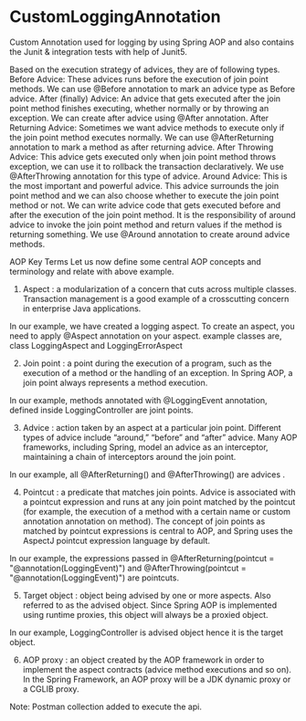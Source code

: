 # CustomLoggingAnnotation
Custom Annotation used for logging by using Spring AOP and also contains the Junit & integration tests with help of Junit5.

Based on the execution strategy of advices, they are of following types.
Before Advice: These advices runs before the execution of join point methods. We can use @Before annotation to mark an advice type as Before advice.
After (finally) Advice: An advice that gets executed after the join point method finishes executing, whether normally or by throwing an exception. We can create after advice using @After annotation.
After Returning Advice: Sometimes we want advice methods to execute only if the join point method executes normally. We can use @AfterReturning annotation to mark a method as after returning advice.
After Throwing Advice: This advice gets executed only when join point method throws exception, we can use it to rollback the transaction declaratively. We use @AfterThrowing annotation for this type of advice.
Around Advice: This is the most important and powerful advice. This advice surrounds the join point method and we can also choose whether to execute the join point method or not. We can write advice code that gets executed before and after the execution of the join point method. It is the responsibility of around advice to invoke the join point method and return values if the method is returning something. We use @Around annotation to create around advice methods.

AOP Key Terms
Let us now define some central AOP concepts and terminology and relate with above example.
1) Aspect : a modularization of a concern that cuts across multiple classes. Transaction management is a good example of a crosscutting concern in enterprise Java applications.

In our example, we have created a logging aspect. To create an aspect, you need to apply @Aspect annotation on your aspect.
example classes are,  class LoggingAspect and LoggingErrorAspect

2) Join point : a point during the execution of a program, such as the execution of a method or the handling of an exception. In Spring AOP, a join point always represents a method execution.

In our example, methods annotated with @LoggingEvent annotation, defined inside LoggingController are joint points.

3) Advice : action taken by an aspect at a particular join point. Different types of advice include “around,” “before” and “after” advice. Many AOP frameworks, including Spring, model an advice as an interceptor, maintaining a chain of interceptors around the join point.

In our example, all @AfterReturning() and @AfterThrowing()  are advices .

4) Pointcut : a predicate that matches join points. Advice is associated with a pointcut expression and runs at any join point matched by the pointcut (for example, the execution of a method with a certain name or custom annotation annotation on method). The concept of join points as matched by pointcut expressions is central to AOP, and Spring uses the AspectJ pointcut expression language by default.

In our example, the expressions passed in @AfterReturning(pointcut = "@annotation(LoggingEvent)") and @AfterThrowing(pointcut = "@annotation(LoggingEvent)")   are pointcuts.

5) Target object : object being advised by one or more aspects. Also referred to as the advised object. Since Spring AOP is implemented using runtime proxies, this object will always be a proxied object.

In our example, LoggingController is advised object hence it is the target object.

6) AOP proxy : an object created by the AOP framework in order to implement the aspect contracts (advice method executions and so on). In the Spring Framework, an AOP proxy will be a JDK dynamic proxy or a CGLIB proxy.

Note: Postman collection  added to execute the api.
